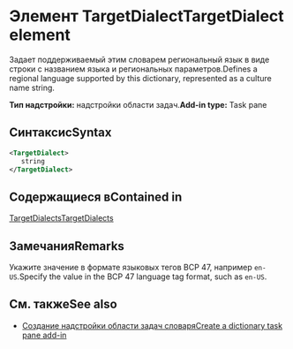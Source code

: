 # <a name="targetdialect-element"></a><span data-ttu-id="d5a5f-101">Элемент TargetDialect</span><span class="sxs-lookup"><span data-stu-id="d5a5f-101">TargetDialect element</span></span>

<span data-ttu-id="d5a5f-102">Задает поддерживаемый этим словарем региональный язык в виде строки с названием языка и региональных параметров.</span><span class="sxs-lookup"><span data-stu-id="d5a5f-102">Defines a regional language supported by this dictionary, represented as a culture name string.</span></span>

<span data-ttu-id="d5a5f-103">**Тип надстройки:** надстройки области задач.</span><span class="sxs-lookup"><span data-stu-id="d5a5f-103">**Add-in type:** Task pane</span></span>

## <a name="syntax"></a><span data-ttu-id="d5a5f-104">Синтаксис</span><span class="sxs-lookup"><span data-stu-id="d5a5f-104">Syntax</span></span>

```XML
<TargetDialect>
   string 
</TargetDialect>
```

## <a name="contained-in"></a><span data-ttu-id="d5a5f-105">Содержащиеся в</span><span class="sxs-lookup"><span data-stu-id="d5a5f-105">Contained in</span></span>

[<span data-ttu-id="d5a5f-106">TargetDialects</span><span class="sxs-lookup"><span data-stu-id="d5a5f-106">TargetDialects</span></span>](targetdialects.md)

## <a name="remarks"></a><span data-ttu-id="d5a5f-107">Замечания</span><span class="sxs-lookup"><span data-stu-id="d5a5f-107">Remarks</span></span>

<span data-ttu-id="d5a5f-108">Укажите значение в формате языковых тегов BCP 47, например `en-US`.</span><span class="sxs-lookup"><span data-stu-id="d5a5f-108">Specify the value in the BCP 47 language tag format, such as  `en-US`.</span></span>

## <a name="see-also"></a><span data-ttu-id="d5a5f-109">См. также</span><span class="sxs-lookup"><span data-stu-id="d5a5f-109">See also</span></span>

- [<span data-ttu-id="d5a5f-110">Создание надстройки области задач словаря</span><span class="sxs-lookup"><span data-stu-id="d5a5f-110">Create a dictionary task pane add-in</span></span>](https://docs.microsoft.com/office/dev/add-ins/word/dictionary-task-pane-add-ins)
    

